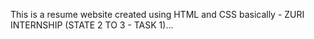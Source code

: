 This is a resume website created using HTML and CSS basically - ZURI INTERNSHIP (STATE 2 TO 3 - TASK 1)...
